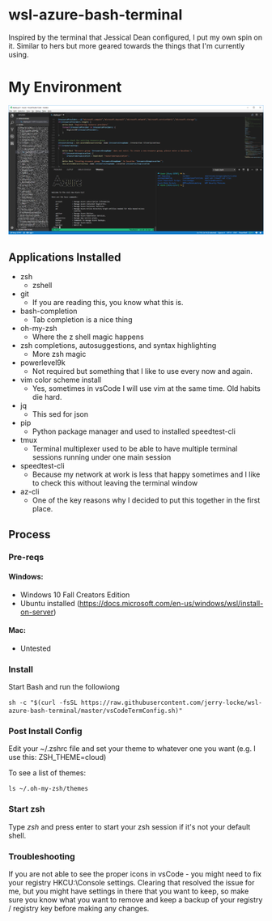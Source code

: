 # wsl-azure-bash-terminal
Inspired by the terminal that Jessical Dean configured, I put my own spin on it. Similar to hers but more geared towards the things that I'm currently using.


# My Environment
![Screenshot](images/myEnvironment.png)
## Applications Installed
- zsh
  - zshell
- git
  - If you are reading this, you know what this is.
- bash-completion
  - Tab completion is a nice thing
- oh-my-zsh
  - Where the z shell magic happens
- zsh completions, autosuggestions, and syntax highlighting
  - More zsh magic
- powerlevel9k
  - Not required but something that I like to use every now and again. 
- vim color scheme install
  - Yes, sometimes in vsCode I will use vim at the same time. Old habits die hard.
- jq
  - This sed for json
- pip
  - Python package manager and used to installed speedtest-cli
- tmux
  - Terminal multiplexer used to be able to have multiple terminal sessions running under one main session
- speedtest-cli
  - Because my network at work is less that happy sometimes and I like to check this without leaving the terminal window
- az-cli
  - One of the key reasons why I decided to put this together in the first place.

## Process

### Pre-reqs
#### Windows:
- Windows 10 Fall Creators Edition
- Ubuntu installed (https://docs.microsoft.com/en-us/windows/wsl/install-on-server)

#### Mac:
- Untested

### Install
Start Bash and run the followiong
```
sh -c "$(curl -fsSL https://raw.githubusercontent.com/jerry-locke/wsl-azure-bash-terminal/master/vsCodeTermConfig.sh)"
```

### Post Install Config

Edit your ~/.zshrc file and set your theme to whatever one you want (e.g. I use this: ZSH_THEME=cloud)

To see a list of themes:
```
ls ~/.oh-my-zsh/themes
```

### Start zsh
Type *zsh* and press enter to start your zsh session if it's not your default shell.

### Troubleshooting
If you are not able to see the proper icons in vsCode - you might need to fix your registry HKCU:\Console settings. Clearing that resolved the issue for me, but you might have settings in there that you want to keep, so make sure you know what you want to remove and keep a backup of your registry / registry key before making any changes.
